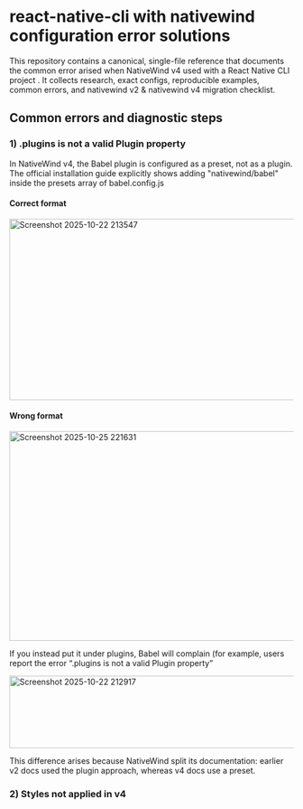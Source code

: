# react-native-cli with nativewind configuration error solutions
This repository contains a canonical, single-file reference that documents the common error arised when NativeWind v4 used with a React Native CLI project . It collects research, exact configs, reproducible examples, common errors, and nativewind v2 & nativewind v4 migration checklist.

## Common errors and diagnostic steps

 ### 1) .plugins is not a valid Plugin property
 
In NativeWind v4, the Babel plugin is configured as a preset, not as a plugin. The official installation guide explicitly shows adding "nativewind/babel" inside the presets array of babel.config.js

#### Correct format 
<img width="995" height="321" alt="Screenshot 2025-10-22 213547" src="https://github.com/user-attachments/assets/172d8f15-a770-4f77-a3ad-6204ebd461eb" />

#### Wrong format
<img width="748" height="371" alt="Screenshot 2025-10-25 221631" src="https://github.com/user-attachments/assets/df2191e4-0866-4c76-b7e6-d891f57fc511" />


If you instead put it under plugins, Babel will complain (for example, users report the error “.plugins is not a valid Plugin property”

<img width="1483" height="128" alt="Screenshot 2025-10-22 212917" src="https://github.com/user-attachments/assets/dfb4783c-3316-40c4-9fb8-9f2579d5043e" />

This difference arises because NativeWind split its documentation: earlier v2 docs used the plugin approach, whereas v4 docs use a preset.

### 2) Styles not applied in v4
